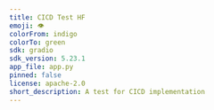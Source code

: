 ```yaml
---
title: CICD Test HF
emoji: 👁
colorFrom: indigo
colorTo: green
sdk: gradio
sdk_version: 5.23.1
app_file: app.py
pinned: false
license: apache-2.0
short_description: A test for CICD implementation
---
```

